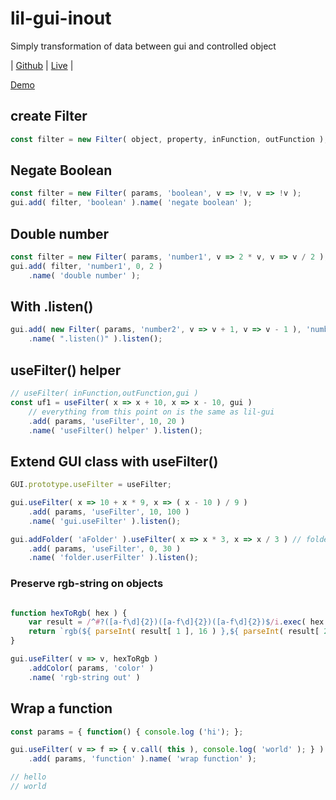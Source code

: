 # lil-gui-inout
Simply transformation of data between gui and controlled object

| [Github](https://github.com/awelles/lil-gui-inout) | [Live](https://awelles.github.io/lil-gui-inout) |


[Demo](https://awelles.github.io/lil-gui-inout/example.html)

## create Filter
```js
const filter = new Filter( object, property, inFunction, outFunction );
```

## Negate Boolean
```js
const filter = new Filter( params, 'boolean', v => !v, v => !v );
gui.add( filter, 'boolean' ).name( 'negate boolean' );
```

## Double number
```js
const filter = new Filter( params, 'number1', v => 2 * v, v => v / 2 );
gui.add( filter, 'number1', 0, 2 )
    .name( 'double number' );
```

## With .listen()
```js
gui.add( new Filter( params, 'number2', v => v + 1, v => v - 1 ), 'number2' )
    .name( ".listen()" ).listen();
```

## useFilter() helper
```js
// useFilter( inFunction,outFunction,gui )
const uf1 = useFilter( x => x + 10, x => x - 10, gui )
    // everything from this point on is the same as lil-gui
    .add( params, 'useFilter', 10, 20 )
    .name( 'useFilter() helper' ).listen();
```

## Extend GUI class with useFilter()
```js
GUI.prototype.useFilter = useFilter;

gui.useFilter( x => 10 + x * 9, x => ( x - 10 ) / 9 )
    .add( params, 'useFilter', 10, 100 )
    .name( 'gui.useFilter' ).listen();

gui.addFolder( 'aFolder' ).useFilter( x => x * 3, x => x / 3 ) // folder's work
    .add( params, 'useFilter', 0, 30 )
    .name( 'folder.userFilter' ).listen();
```

### Preserve rgb-string on objects
```js

function hexToRgb( hex ) {
    var result = /^#?([a-f\d]{2})([a-f\d]{2})([a-f\d]{2})$/i.exec( hex );
    return `rgb(${ parseInt( result[ 1 ], 16 ) },${ parseInt( result[ 2 ], 16 ) },${ parseInt( result[ 3 ], 16 ) })`;
}

gui.useFilter( v => v, hexToRgb )
    .addColor( params, 'color' )
    .name( 'rgb-string out' )
```

## Wrap a function 
```js
const params = { function() { console.log ('hi'); };

gui.useFilter( v => f => { v.call( this ), console.log( 'world' ); } )
    .add( params, 'function' ).name( 'wrap function' );

// hello
// world
```


